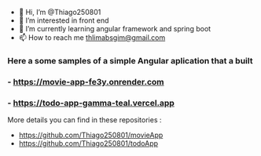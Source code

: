 - 👋 Hi, I’m @Thiago250801
- 👀 I’m interested in front end
- 🌱 I’m currently learning angular framework and spring boot
- 📫 How to reach me thlimabsgim@gmail.com


### Here a some samples of a simple Angular aplication that a built
### - https://movie-app-fe3y.onrender.com

### - https://todo-app-gamma-teal.vercel.app

More details you can find in these repositories : 
- https://github.com/Thiago250801/movieApp
- https://github.com/Thiago250801/todoApp
<!---
Thiago250801/Thiago250801 is a ✨ special ✨ repository because its `README.md` (this file) appears on your GitHub profile.
You can click the Preview link to take a look at your changes.
--->
